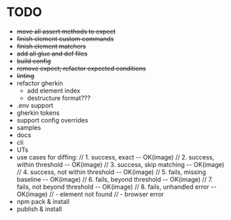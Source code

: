 # TODO

- ~~move all assert methods to expect~~
- ~~finish element custom commands~~
- ~~finish element matchers~~
- ~~add all glue and def files~~
- ~~build config~~
- ~~remove expect; refactor expected conditions~~
- ~~linting~~
- refactor gherkin
  - add element index
  - destructure format???
- .env support
- gherkin tokens
- support config overrides
- samples
- docs
- cli
- UTs
- use cases for diffing:
  // 1. success, exact -- OK(image)
  // 2. success, within threshold -- OK(image)
  // 3. success, skip matching -- OK(image)
  // 4. success, not within threshold -- OK(image)
  // 5. fails, missing baseline -- OK(image)
  // 6. fails, beyond threshold -- OK(image)
  // 7. fails, not beyond threshold -- OK(image)
  // 8. fails, unhandled error -- OK(image)
  // - element not found
  // - browser error
- npm pack & install
- publish & install
